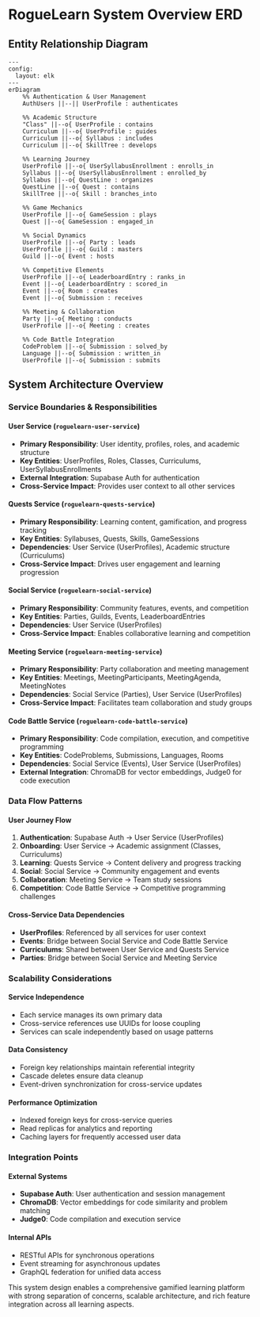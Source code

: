 # RogueLearn System Overview ERD

## Entity Relationship Diagram

```mermaid
---
config:
  layout: elk
---
erDiagram
    %% Authentication & User Management
    AuthUsers ||--|| UserProfile : authenticates
    
    %% Academic Structure
    "Class" ||--o{ UserProfile : contains
    Curriculum ||--o{ UserProfile : guides
    Curriculum ||--o{ Syllabus : includes
    Curriculum ||--o{ SkillTree : develops
    
    %% Learning Journey
    UserProfile ||--o{ UserSyllabusEnrollment : enrolls_in
    Syllabus ||--o{ UserSyllabusEnrollment : enrolled_by
    Syllabus ||--o{ QuestLine : organizes
    QuestLine ||--o{ Quest : contains
    SkillTree ||--o{ Skill : branches_into
    
    %% Game Mechanics
    UserProfile ||--o{ GameSession : plays
    Quest ||--o{ GameSession : engaged_in
    
    %% Social Dynamics
    UserProfile ||--o{ Party : leads
    UserProfile ||--o{ Guild : masters
    Guild ||--o{ Event : hosts
    
    %% Competitive Elements
    UserProfile ||--o{ LeaderboardEntry : ranks_in
    Event ||--o{ LeaderboardEntry : scored_in
    Event ||--o{ Room : creates
    Event ||--o{ Submission : receives
    
    %% Meeting & Collaboration
    Party ||--o{ Meeting : conducts
    UserProfile ||--o{ Meeting : creates
    
    %% Code Battle Integration
    CodeProblem ||--o{ Submission : solved_by
    Language ||--o{ Submission : written_in
    UserProfile ||--o{ Submission : submits
```

## System Architecture Overview

### Service Boundaries & Responsibilities

#### **User Service** (`roguelearn-user-service`)
- **Primary Responsibility**: User identity, profiles, roles, and academic structure
- **Key Entities**: UserProfiles, Roles, Classes, Curriculums, UserSyllabusEnrollments
- **External Integration**: Supabase Auth for authentication
- **Cross-Service Impact**: Provides user context to all other services

#### **Quests Service** (`roguelearn-quests-service`)
- **Primary Responsibility**: Learning content, gamification, and progress tracking
- **Key Entities**: Syllabuses, Quests, Skills, GameSessions
- **Dependencies**: User Service (UserProfiles), Academic structure (Curriculums)
- **Cross-Service Impact**: Drives user engagement and learning progression

#### **Social Service** (`roguelearn-social-service`)
- **Primary Responsibility**: Community features, events, and competition
- **Key Entities**: Parties, Guilds, Events, LeaderboardEntries
- **Dependencies**: User Service (UserProfiles)
- **Cross-Service Impact**: Enables collaborative learning and competition

#### **Meeting Service** (`roguelearn-meeting-service`)
- **Primary Responsibility**: Party collaboration and meeting management
- **Key Entities**: Meetings, MeetingParticipants, MeetingAgenda, MeetingNotes
- **Dependencies**: Social Service (Parties), User Service (UserProfiles)
- **Cross-Service Impact**: Facilitates team collaboration and study groups

#### **Code Battle Service** (`roguelearn-code-battle-service`)
- **Primary Responsibility**: Code compilation, execution, and competitive programming
- **Key Entities**: CodeProblems, Submissions, Languages, Rooms
- **Dependencies**: Social Service (Events), User Service (UserProfiles)
- **External Integration**: ChromaDB for vector embeddings, Judge0 for code execution

### Data Flow Patterns

#### **User Journey Flow**
1. **Authentication**: Supabase Auth → User Service (UserProfiles)
2. **Onboarding**: User Service → Academic assignment (Classes, Curriculums)
3. **Learning**: Quests Service → Content delivery and progress tracking
4. **Social**: Social Service → Community engagement and events
5. **Collaboration**: Meeting Service → Team study sessions
6. **Competition**: Code Battle Service → Competitive programming challenges

#### **Cross-Service Data Dependencies**
- **UserProfiles**: Referenced by all services for user context
- **Events**: Bridge between Social Service and Code Battle Service
- **Curriculums**: Shared between User Service and Quests Service
- **Parties**: Bridge between Social Service and Meeting Service

### Scalability Considerations

#### **Service Independence**
- Each service manages its own primary data
- Cross-service references use UUIDs for loose coupling
- Services can scale independently based on usage patterns

#### **Data Consistency**
- Foreign key relationships maintain referential integrity
- Cascade deletes ensure data cleanup
- Event-driven synchronization for cross-service updates

#### **Performance Optimization**
- Indexed foreign keys for cross-service queries
- Read replicas for analytics and reporting
- Caching layers for frequently accessed user data

### Integration Points

#### **External Systems**
- **Supabase Auth**: User authentication and session management
- **ChromaDB**: Vector embeddings for code similarity and problem matching
- **Judge0**: Code compilation and execution service

#### **Internal APIs**
- RESTful APIs for synchronous operations
- Event streaming for asynchronous updates
- GraphQL federation for unified data access

This system design enables a comprehensive gamified learning platform with strong separation of concerns, scalable architecture, and rich feature integration across all learning aspects.